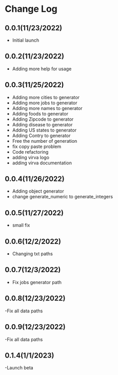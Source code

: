 Change Log
=========

0.0.1(11/23/2022)
--------------------
- Initial launch 

0.0.2(11/23/2022)
--------------------
- Adding more help for usage

0.0.3(11/25/2022)
--------------------
- Adding more cities to generator
- Adding more jobs to generator
- Adding more names to generator
- Adding foods to generator
- Adding Zipcode to generator
- Adding disease to generator
- Adding US states to generator
- Adding Contry to generator
- Free the number of generation
- fix copy paste problem
-  Code refactoring
- adding virva logo
- adding virva documentation

0.0.4(11/26/2022)
--------------------
- Adding object generator
- change generate_numeric to generate_integers

0.0.5(11/27/2022)
------------------
- small fix

0.0.6(12/2/2022)
----------------
- Changing txt paths

0.0.7(12/3/2022)
----------------
- Fix jobs generator path 
 
0.0.8(12/23/2022)
-----------------
-Fix all data paths

0.0.9(12/23/2022)
-----------------
-Fix all data paths

0.1.4(1/1/2023)
---------------
-Launch beta 